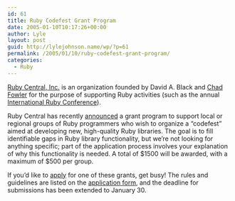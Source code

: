 ```yaml
---
id: 61
title: Ruby Codefest Grant Program
date: 2005-01-10T10:17:26+00:00
author: Lyle
layout: post
guid: http://lylejohnson.name/wp/?p=61
permalink: /2005/01/10/ruby-codefest-grant-program/
categories:
  - Ruby
---
```

[Ruby Central, Inc.](http://www.rubycentral.org/) is an organization founded by David A. Black and [Chad Fowler](http://www.chadfowler.com) for the purpose of supporting Ruby activities (such as the annual [International Ruby Conference](http://www.rubyconf.com/)).

Ruby Central has recently [announced](http://www.rubycentral.org/grant/announce.html) a grant program to support local or regional groups of Ruby programmers who wish to organize a &#8220;codefest&#8221; aimed at developing new, high-quality Ruby libraries. The goal is to fill identifiable gaps in Ruby library functionality, but we&#8217;re not looking for anything specific; part of the application process involves your explanation of why this functionality is needed. A total of $1500 will be awarded, with a maximum of $500 per group.

If you&#8217;d like to [apply](http://www.rubycentral.org/grant/application.html) for one of these grants, get busy! The rules and guidelines are listed on the [application form](http://www.rubycentral.org/grant/application.html), and the deadline for submissions has been extended to January 30.